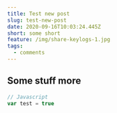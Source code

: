 ```yaml
---
title: Test new post
slug: test-new-post
date: 2020-09-16T10:03:24.445Z
short: some short
feature: /img/share-keylogs-1.jpg
tags:
  - comments
---
```

## Some stuff more

```javascript
// Javascript
var test = true
```